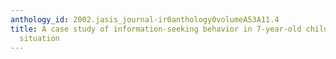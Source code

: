 ```yaml
---
anthology_id: 2002.jasis_journal-ir0anthology0volumeA53A11.4
title: A case study of information-seeking behavior in 7-year-old children in a semistructured
  situation
---
```

